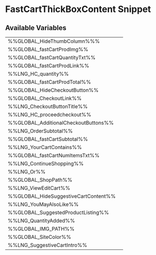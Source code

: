 # <span class="jumptarget"> FastCartThickBoxContent Snippet </span>

## <span class="jumptarget"> Available Variables </span>
|||
|---|---|
| %%GLOBAL_HideThumbColumn%%% |
| %%GLOBAL_fastCartProdImg%% |
| %%GLOBAL_fastCartQuantityTxt%% |
| %%GLOBAL_fastCartProdLink%% |
| %%LNG_HC_quantity%% |
| %%GLOBAL_fastCartProdTotal%% |
| %%GLOBAL_HideCheckoutButton%% |
| %%GLOBAL_CheckoutLink%% |
| %%LNG_CheckoutButtonTitle%% |
| %%LNG_HC_proceedcheckout%% |
| %%GLOBAL_AdditionalCheckoutButtons%% |
| %%LNG_OrderSubtotal%% |
| %%GLOBAL_fastCartSubtotal%% |
| %%LNG_YourCartContains%% |
| %%GLOBAL_fastCartNumItemsTxt%% |
| %%LNG_ContinueShopping%% |
| %%LNG_Or%% |
| %%GLOBAL_ShopPath%% |
| %%LNG_ViewEditCart%% |
| %%GLOBAL_HideSuggestiveCartContent%% |
| %%LNG_YouMayAlsoLike%% |
| %%GLOBAL_SuggestedProductListing%% |
| %%LNG_QuantityAdded%% |
| %%GLOBAL_IMG_PATH%% |
| %%GLOBAL_SiteColor%% |
| %%LNG_SuggestiveCartIntro%% |
